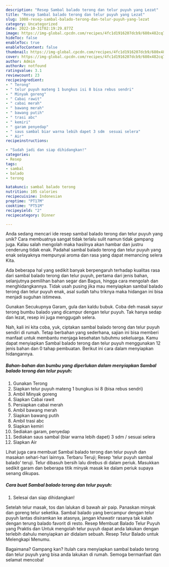 ```yaml
---
description: "Resep Sambal balado terong dan telur puyuh yang Lezat"
title: "Resep Sambal balado terong dan telur puyuh yang Lezat"
slug: 1008-resep-sambal-balado-terong-dan-telur-puyuh-yang-lezat
category: Uncategorized
date: 2022-10-31T02:19:29.877Z
image: https://img-global.cpcdn.com/recipes/4fc1d1916207dcb9/680x482cq70/sambal-balado-terong-dan-telur-puyuh-foto-resep-utama.jpg
hideToc: false
enableToc: true
enableTocContent: false
thumbnail: https://img-global.cpcdn.com/recipes/4fc1d1916207dcb9/680x482cq70/sambal-balado-terong-dan-telur-puyuh-foto-resep-utama.jpg
cover: https://img-global.cpcdn.com/recipes/4fc1d1916207dcb9/680x482cq70/sambal-balado-terong-dan-telur-puyuh-foto-resep-utama.jpg
author: Admin
authorAv: notfound
ratingvalue: 3.1
reviewcount: 23
recipeingredient:
- " Terong"
- " telur puyuh mateng 1 bungkus isi 8 bisa rebus sendri"
- " Minyak goreng"
- " Cabai rawit"
- " cabai merah"
- " bawang merah"
- " bawang putih"
- " trasi abc"
- " kemiri"
- " garam penyedap"
- " saus sambal biar warna lebih dapet 3 sdm  sesuai selera"
- " Air"
recipeinstructions:

- "Sudah jadi dan siap dihidangkan!"
categories:
- Resep
tags:
- sambal
- balado
- terong

katakunci: sambal balado terong 
nutrition: 105 calories
recipecuisine: Indonesian
preptime: "PT17M"
cooktime: "PT51M"
recipeyield: "2"
recipecategory: Dinner

---
```





Anda sedang mencari ide resep sambal balado terong dan telur puyuh yang unik? Cara membuatnya sangat tidak terlalu sulit namun tidak gampang juga. Kalau salah mengolah maka hasilnya akan hambar dan justru cenderung tidak enak. Padahal sambal balado terong dan telur puyuh yang enak selayaknya mempunyai aroma dan rasa yang dapat memancing selera Kita.





Ada beberapa hal yang sedikit banyak berpengaruh terhadap kualitas rasa dari sambal balado terong dan telur puyuh, pertama dari jenis bahan, selanjutnya pemilihan bahan segar dan Bagus, hingga cara mengolah dan menghidangkannya. Tidak usah pusing jika mau menyiapkan sambal balado terong dan telur puyuh enak,      asal sudah tahu triknya maka hidangan ini bisa menjadi suguhan istimewa.














Gunakan Secukupnya Garam, gula dan kaldu bubuk. Coba deh masak sayur terong bumbu balado yang dicampur dengan telur puyuh. Tak hanya sedap dan lezat, resep ini juga menggugah selera.






Nah, kali ini kita coba, yuk, ciptakan sambal balado terong dan telur puyuh sendiri di rumah. Tetap berbahan yang sederhana, sajian ini bisa memberi manfaat untuk membantu menjaga kesehatan tubuhmu sekeluarga. Kamu dapat menyiapkan Sambal balado terong dan telur puyuh menggunakan 12 jenis bahan dan 0 tahap pembuatan. Berikut ini cara dalam menyiapkan hidangannya.

<!--inarticleads1-->

##### Bahan-bahan dan bumbu yang diperlukan dalam menyiapkan Sambal balado terong dan telur puyuh:

1. Gunakan  Terong
1. Siapkan  telur puyuh mateng 1 bungkus isi 8 (bisa rebus sendri)
1. Ambil  Minyak goreng
1. Siapkan  Cabai rawit
1. Persiapkan  cabai merah
1. Ambil  bawang merah
1. Siapkan  bawang putih
1. Ambil  trasi abc
1. Siapkan  kemiri
1. Sediakan  garam, penyedap
1. Sediakan  saus sambal (biar warna lebih dapet) 3 sdm / sesuai selera
1. Siapkan  Air


Lihat juga cara membuat Sambal balado terong dan telur puyuh dan masakan sehari-hari lainnya. Terbaru Teruji; Resep &#39;telur puyuh sambal balado&#39; teruji. Telur dibasuh bersih lalu direbus di dalam periuk. Masukkan sedikit garam dan beberapa titik minyak masak ke dalam periuk supaya senang dikupas. 

<!--inarticleads2-->

##### Cara buat Sambal balado terong dan telur puyuh:


1. Selesai dan siap dihidangkan!

Setelah telur masak, tos dan lalukan di bawah air paip. Panaskan minyak dan goreng telur seketika. Sambal balado yang bercampur dengan telur puyuh lantas disiramkan ke atasnya, jangan khawatir rasanya tak kalah dengan terung balado favorit di resto. Resep Membuat Balado Telur Puyuh yang Praktis dan Untuk mengolah telur puyuh dapat anda lakukan dengan terlebih dahulu menyiapkan air didalam sebuah. Resep Telur Balado untuk Melengkapi Menumu. 

Bagaimana? Gampang kan? Itulah cara menyiapkan sambal balado terong dan telur puyuh yang bisa anda lakukan di rumah. Semoga bermanfaat dan selamat mencoba!

